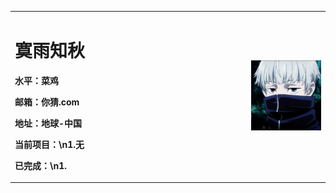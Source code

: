 <table border="0">
  <tr>
    <td width="75%">
      <h1>寞雨知秋</h1>
      <p><b>水平：菜鸡</b></p>
      <p><b>邮箱：你猜.com</b></p>
      <p><b>地址：地球-中国</b></p>
      <p><b>当前项目：\n1.无</b></p>
      <p><b>已完成：\n1.</b></p>
    </td>
    <td width="25%">
      <img src="/timg.jpg" width="100%">     
    </td>
  </tr>
</table>
